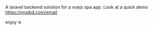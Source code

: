 A laravel backend solution for a vuejs spa app. Look at a quick demo https://nnslbd.com/email 

enjoy :coffee:
